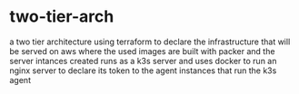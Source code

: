 # two-tier-arch
a two tier architecture using terraform to declare the infrastructure that will be served on aws where the used images are built with packer and the server intances created runs as a k3s server and uses docker to run an nginx server to declare its token to the agent instances that run the k3s agent  

